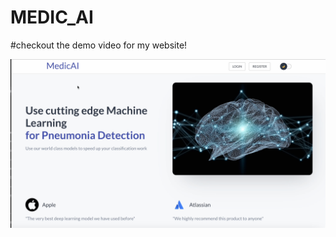 # MEDIC_AI

#checkout the demo video for my website!

<a href="link-to-your-video">
  <img src="Thumbnail.png" width="600">
</a>

